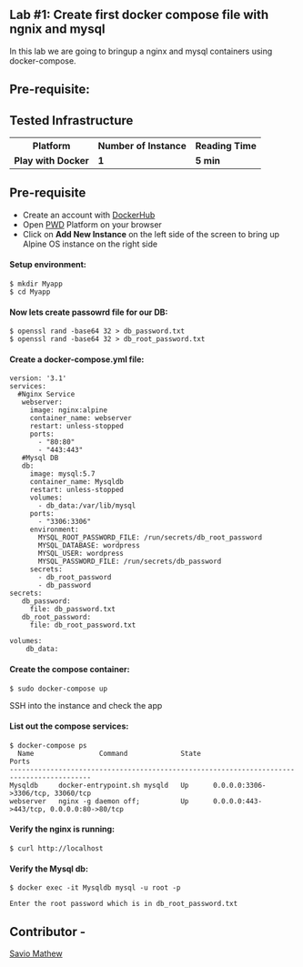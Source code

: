 ## Lab #1: Create first docker compose file with ngnix and mysql

In this lab we are going to bringup a nginx and mysql containers using docker-compose.

## Pre-requisite:

## Tested Infrastructure

<table class="tg">
  <tr>
    <th class="tg-yw4l"><b>Platform</b></th>
    <th class="tg-yw4l"><b>Number of Instance</b></th>
    <th class="tg-yw4l"><b>Reading Time</b></th>
    
  </tr>
  <tr>
    <td class="tg-yw4l"><b> Play with Docker</b></td>
    <td class="tg-yw4l"><b>1</b></td>
    <td class="tg-yw4l"><b>5 min</b></td>
    
  </tr>
  
</table>

## Pre-requisite

- Create an account with [DockerHub](https://hub.docker.com)
- Open [PWD](https://labs.play-with-docker.com/) Platform on your browser 
- Click on **Add New Instance** on the left side of the screen to bring up Alpine OS instance on the right side

#### Setup environment:
```
$ mkdir Myapp
$ cd Myapp
```

#### Now lets create passowrd file for our DB:
```
$ openssl rand -base64 32 > db_password.txt
$ openssl rand -base64 32 > db_root_password.txt
```

#### Create a docker-compose.yml file:
```
version: '3.1'
services:
  #Nginx Service
   webserver:
     image: nginx:alpine
     container_name: webserver
     restart: unless-stopped
     ports:
       - "80:80"
       - "443:443"
   #Mysql DB
   db:
     image: mysql:5.7
     container_name: Mysqldb
     restart: unless-stopped
     volumes:
       - db_data:/var/lib/mysql
     ports:
       - "3306:3306"
     environment:
       MYSQL_ROOT_PASSWORD_FILE: /run/secrets/db_root_password
       MYSQL_DATABASE: wordpress
       MYSQL_USER: wordpress
       MYSQL_PASSWORD_FILE: /run/secrets/db_password
     secrets:
       - db_root_password
       - db_password
secrets:
   db_password:
     file: db_password.txt
   db_root_password:
     file: db_root_password.txt

volumes:
    db_data:
```

#### Create the compose container:
```
$ sudo docker-compose up
```

SSH into the instance and check the app <br>
#### List out the compose services:
```
$ docker-compose ps
  Name                Command             State                    Ports
------------------------------------------------------------------------------------------
Mysqldb     docker-entrypoint.sh mysqld   Up      0.0.0.0:3306->3306/tcp, 33060/tcp
webserver   nginx -g daemon off;          Up      0.0.0.0:443->443/tcp, 0.0.0.0:80->80/tcp
```

#### Verify the nginx is running:
```
$ curl http://localhost
```

#### Verify the Mysql db:
```
$ docker exec -it Mysqldb mysql -u root -p

Enter the root password which is in db_root_password.txt
```

## Contributor -
[Savio Mathew](https://www.linkedin.com/in/saviovettoor)
